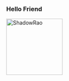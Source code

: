 ### Hello Friend

<p>
  <img
    align="left"
    src="https://i.gifer.com/origin/4b/4b8c5eafec0b9c329f30e897630fcab8.gif"
    width="150";
    alt="ShadowRao"
  />
</p>

<!--

https://i.gifer.com/origin/4b/4b8c5eafec0b9c329f30e897630fcab8.gif

**ShadowRao/ShadowRao** is a ✨ _special_ ✨ repository because its `README.md` (this file) appears on your GitHub profile.

Here are some ideas to get you started:

- 🔭 I’m currently working on ...
- 🌱 I’m currently learning ...
- 👯 I’m looking to collaborate on ...
- 🤔 I’m looking for help with ...
- 💬 Ask me about ...
- 📫 How to reach me: ...
- 😄 Pronouns: ...
- ⚡ Fun fact: ...
-->
